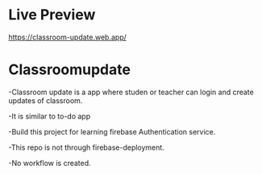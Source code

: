 # Live Preview
https://classroom-update.web.app/


# Classroomupdate
-Classroom update is a app where studen or teacher can login and create updates of classroom.

-It is similar to to-do app

-Build this project for learning firebase Authentication service.

-This repo is not through firebase-deployment.

-No workflow is created.





